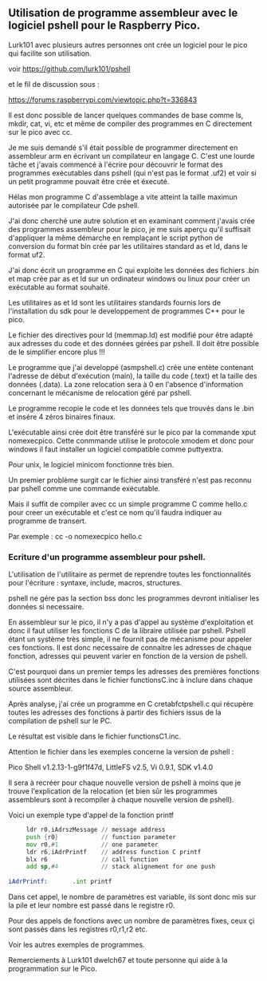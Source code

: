 ## Utilisation de programme assembleur avec le logiciel pshell pour le Raspberry Pico.

Lurk101 avec plusieurs autres personnes ont crée un logiciel pour le pico qui facilite son utilisation.  

voir https://github.com/lurk101/pshell

et le fil de discussion sous : 

https://forums.raspberrypi.com/viewtopic.php?t=336843

Il est donc possible de lancer quelques commandes de base comme ls, mkdir, cat, vi, etc et même de compiler des programmes en C directement sur le pico
avec cc.

Je me suis demandé s'il était possible de programmer directement en assembleur arm en écrivant un compilateur en langage C. C'est une lourde tâche et j'avais commencé à l'écrire pour découvrir le format des programmes exécutables dans pshell (qui n'est pas le format .uf2) et voir si un petit programme pouvait être crée et éxecuté.

Hélas mon programme C d'assemblage a vite atteint la taille maximun autorisée par le compilateur Cde pshell.

J'ai donc cherché une autre solution et en examinant comment j'avais crée des programmes assembleur pour le pico, je me suis aperçu qu'il suffisait d'appliquer la même démarche en remplaçant le script python de conversion du format bin crée par les utilitaires standard as et ld, dans le format uf2.

J'ai donc écrit un programme en C qui exploite les données des fichiers .bin et map crée par as et ld sur un ordinateur windows ou linux pour créer un exécutable au format souhaité.

Les utilitaires as et ld sont les utilitaires standards fournis lors de l'installation du sdk pour le developpement de programmes C++  pour le pico.

Le fichier des directives pour ld (memmap.ld) est modifié pour être adapté aux adresses du code et des données gérées par pshell. Il doit être possible de le simplifier encore plus !!!

Le programme que j'ai developpé (asmpshell.c) crée une entète contenant l'adresse de début d'exécution (main), la taille du code (.text) et la taille des données (.data). La zone relocation sera à 0 en l'absence d'information concernant le mécanisme de relocation géré par pshell.

Le programme recopie le code et les données tels que trouvés dans le .bin et insére 4 zéros binaires finaux.

L'exécutable ainsi crée doit être transféré sur le pico par la commande xput nomexecpico. Cette conmmande utilise le protocole xmodem et donc pour windows il faut installer un logiciel compatible comme puttyextra.

Pour unix, le logiciel minicom fonctionne très bien.

Un premier problème surgit car le fichier ainsi transféré n'est pas reconnu par pshell comme une commande exécutable.

Mais il suffit de compiler avec cc un simple programme C comme hello.c pour creer un exécutable et c'est ce nom qu'il faudra indiquer au programme de transert.

Par exemple : 
cc -o nomexecpico hello.c

### Ecriture d'un programme assembleur pour pshell.

L'utilisation de l'utilitaire as permet de reprendre toutes les fonctionnalités pour l'écriture : syntaxe, include,  macros, structures.

pshell ne gére pas la section bss donc les programmes devront initialiser les données si necessaire.

En assembleur sur le pico, il n'y a pas d'appel au système d'exploitation et donc il faut utiliser les fonctions C de la libraire utilisée par pshell.
Pshell étant un système très simple, il ne fournit pas de mécanisme pour appeler ces fonctions. Il est donc necessaire de connaitre les adresses de chaque fonction, adresses qui peuvent varier en fonction de la version de pshell.

C'est pourquoi dans un premier temps les adresses des premières fonctions utilisées sont décrites dans le  fichier functionsC.inc à inclure dans chaque source assembleur.

Après analyse, j'ai crée un programme en C cretabfctpshell.c qui récupère toutes les adresses des fonctions à partir des fichiers issus de la compilation de pshell sur le PC.

Le résultat est visible dans le fichier functionsC1.inc.

Attention le fichier dans les exemples concerne la version de pshell :

Pico Shell v1.2.13-1-g9f1f47d, LittleFS v2.5, Vi 0.9.1, SDK v1.4.0

Il sera à recréer pour chaque nouvelle version de pshell à moins que je trouve l'explication de la relocation (et bien sûr les programmes assembleurs sont à recompiler à chaque nouvelle version de pshell).

Voici un exemple type d'appel de la fonction printf 
```asm
     ldr r0,iAdrszMessage // message address
     push {r0}            // function parameter
     mov r0,#1            // one parameter
     ldr r6,iAdrPrintf    // address function C printf
     blx r6               // call function
     add sp,#4            // stack alignement for one push 
     
iAdrPrintf:       .int printf  
```
Dans cet appel, le nombre de paramètres est variable, ils sont donc mis sur la pile et leur nombre est passé dans le registre r0.

Pour des appels de fonctions avec un nombre de paramètres fixes, ceux çi sont passés dans les registres r0,r1,r2 etc.

Voir les autres exemples de programmes.

Remerciements à Lurk101 dwelch67 et toute personne qui aide à la programmation sur le Pico.

